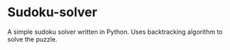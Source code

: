 # Sudoku-solver

A simple sudoku solver written in Python. Uses backtracking algorithm to solve the puzzle. 
